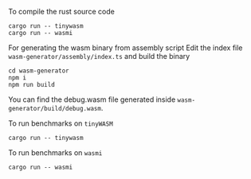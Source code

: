 To compile the rust source code

```
cargo run -- tinywasm
cargo run -- wasmi
```

For generating the wasm binary from assembly script
Edit the index file `wasm-generator/assembly/index.ts` and build the binary

```
cd wasm-generator
npm i
npm run build
```

You can find the debug.wasm file generated inside `wasm-generator/build/debug.wasm`.

To run benchmarks on `tinyWASM`

```
cargo run -- tinywasm
```

To run benchmarks on `wasmi`

```
cargo run -- wasmi
```
